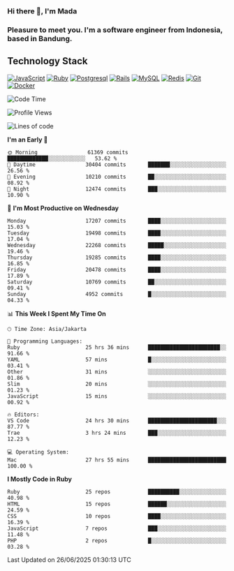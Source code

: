 ### Hi there 👋, I'm Mada
### Pleasure to meet you. I'm a software engineer from Indonesia, based in Bandung.

## Technology Stack

[![JavaScript](https://img.shields.io/badge/-JavaScript-%23F7DF1C?style=flat-square&logo=javascript&logoColor=000000&labelColor=%23F7DF1C&color=%23FFCE5A)](https://www.javascript.com/)
[![Ruby](https://img.shields.io/badge/Ruby-CC342D?style=flat-square&logo=ruby&logoColor=white)](https://www.ruby-lang.org/en/)
[![Postgresql](https://img.shields.io/badge/PostgreSQL-316192?style=flat-square&logo=postgresql&logoColor=ffffff)](https://www.postgresql.org/)
[![Rails](https://img.shields.io/badge/Ruby_on_Rails-CC0000?style=flat-square&logo=ruby-on-rails&logoColor=white)](https://rubyonrails.org/)
[![MySQL](https://img.shields.io/badge/-MySQL-4479A1?style=flat-square&logo=MySQL&logoColor=ffffff)](https://www.mysql.com/)
[![Redis](https://img.shields.io/badge/-Redis-DC382D?style=flat-square&logo=Redis&logoColor=ffffff)](https://redis.io/)
[![Git](https://img.shields.io/badge/-Git-%23F05032?style=flat-square&logo=git&logoColor=%23ffffff)](https://git-scm.com/)
[![Docker](https://img.shields.io/badge/-Docker-2496ED?style=flat-square&logo=docker&logoColor=ffffff)](https://www.docker.com/)
<!--
**madaarya/madaarya** is a ✨ _special_ ✨ repository because its `README.md` (this file) appears on your GitHub profile.

Here are some ideas to get you started:

- 🔭 I’m currently working on ...
- 🌱 I’m currently learning ...
- 👯 I’m looking to collaborate on ...
- 🤔 I’m looking for help with ...
- 💬 Ask me about ...
- 📫 How to reach me: ...
- 😄 Pronouns: ...
- ⚡ Fun fact: ...
-->
<!--START_SECTION:waka-->
![Code Time](http://img.shields.io/badge/Code%20Time-7%2C426%20hrs%2029%20mins-blue)

![Profile Views](http://img.shields.io/badge/Profile%20Views-0-blue)

![Lines of code](https://img.shields.io/badge/From%20Hello%20World%20I%27ve%20Written-51.8%20million%20lines%20of%20code-blue)

**I'm an Early 🐤** 

```text
🌞 Morning                61369 commits       █████████████░░░░░░░░░░░░   53.62 % 
🌆 Daytime                30404 commits       ███████░░░░░░░░░░░░░░░░░░   26.56 % 
🌃 Evening                10210 commits       ██░░░░░░░░░░░░░░░░░░░░░░░   08.92 % 
🌙 Night                  12474 commits       ███░░░░░░░░░░░░░░░░░░░░░░   10.90 % 
```
📅 **I'm Most Productive on Wednesday** 

```text
Monday                   17207 commits       ████░░░░░░░░░░░░░░░░░░░░░   15.03 % 
Tuesday                  19498 commits       ████░░░░░░░░░░░░░░░░░░░░░   17.04 % 
Wednesday                22268 commits       █████░░░░░░░░░░░░░░░░░░░░   19.46 % 
Thursday                 19285 commits       ████░░░░░░░░░░░░░░░░░░░░░   16.85 % 
Friday                   20478 commits       ████░░░░░░░░░░░░░░░░░░░░░   17.89 % 
Saturday                 10769 commits       ██░░░░░░░░░░░░░░░░░░░░░░░   09.41 % 
Sunday                   4952 commits        █░░░░░░░░░░░░░░░░░░░░░░░░   04.33 % 
```


📊 **This Week I Spent My Time On** 

```text
🕑︎ Time Zone: Asia/Jakarta

💬 Programming Languages: 
Ruby                     25 hrs 36 mins      ███████████████████████░░   91.66 % 
YAML                     57 mins             █░░░░░░░░░░░░░░░░░░░░░░░░   03.41 % 
Other                    31 mins             ░░░░░░░░░░░░░░░░░░░░░░░░░   01.86 % 
Slim                     20 mins             ░░░░░░░░░░░░░░░░░░░░░░░░░   01.23 % 
JavaScript               15 mins             ░░░░░░░░░░░░░░░░░░░░░░░░░   00.92 % 

🔥 Editors: 
VS Code                  24 hrs 30 mins      ██████████████████████░░░   87.77 % 
Trae                     3 hrs 24 mins       ███░░░░░░░░░░░░░░░░░░░░░░   12.23 % 

💻 Operating System: 
Mac                      27 hrs 55 mins      █████████████████████████   100.00 % 
```

**I Mostly Code in Ruby** 

```text
Ruby                     25 repos            ██████████░░░░░░░░░░░░░░░   40.98 % 
HTML                     15 repos            ██████░░░░░░░░░░░░░░░░░░░   24.59 % 
CSS                      10 repos            ████░░░░░░░░░░░░░░░░░░░░░   16.39 % 
JavaScript               7 repos             ███░░░░░░░░░░░░░░░░░░░░░░   11.48 % 
PHP                      2 repos             █░░░░░░░░░░░░░░░░░░░░░░░░   03.28 % 
```




 Last Updated on 26/06/2025 01:30:13 UTC
<!--END_SECTION:waka-->
